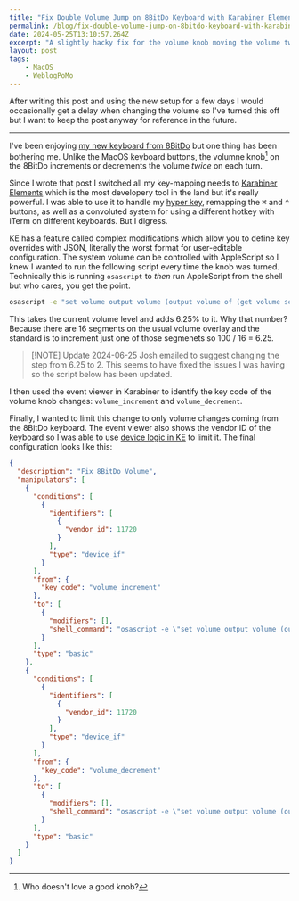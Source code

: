```yaml
---
title: "Fix Double Volume Jump on 8BitDo Keyboard with Karabiner Elements"
permalink: /blog/fix-double-volume-jump-on-8bitdo-keyboard-with-karabiner-elements/index.html
date: 2024-05-25T13:10:57.264Z
excerpt: "A slightly hacky fix for the volume knob moving the volume twice"
layout: post
tags:
    - MacOS
    - WeblogPoMo
---
```


After writing this post and using the new setup for a few days I would occasionally get a delay when changing the volume so I've turned this off but I want to keep the post anyway for reference in the future.

---

I've been enjoying [my new keyboard from 8BitDo](https://rknight.me/blog/using-the-8bitdo-keyboard-on-macos/) but one thing has been bothering me. Unlike the MacOS keyboard buttons, the volumne knob[^1] on the 8BitDo increments or decrements the volume _twice_ on each turn.

Since I wrote that post I switched all my key-mapping needs to [Karabiner Elements](https://karabiner-elements.pqrs.org/) which is the most developery tool in the land but it's really powerful. I was able to use it to handle my [hyper key](https://sebastiandedeyne.com/hyper-key/), remapping the <kbd>⌘</kbd> and <kbd>⌃</kbd> buttons, as well as a convoluted system for using a different hotkey with iTerm on different keyboards. But I digress.

KE has a feature called complex modifications which allow you to define key overrides with JSON, literally the worst format for user-editable configuration. The system volume can be controlled with AppleScript so I knew I wanted to run the following script every time the knob was turned. Technically this is running `osascript` to _then_ run AppleScript from the shell but who cares, you get the point.

```bash
osascript -e "set volume output volume (output volume of (get volume settings) + 6.25)
```

This takes the current volume level and adds 6.25% to it. Why that number? Because there are 16 segments on the usual volume overlay and the standard is to increment just one of those segmenets so 100 / 16 = 6.25.

> [!NOTE] Update 2024-06-25
> Josh emailed to suggest changing the step from 6.25 to 2. This seems to have fixed the issues I was having so the script below has been updated.

I then used the event viewer in Karabiner to identify the key code of the volume knob changes: `volume_increment` and `volume_decrement`.

Finally, I wanted to limit this change to only volume changes coming from the 8BitDo keyboard. The event viewer also shows the vendor ID of the keyboard so I was able to use [device logic in KE](https://karabiner-elements.pqrs.org/docs/json/complex-modifications-manipulator-definition/conditions/device/) to limit it. The final configuration looks like this:

```json
{
  "description": "Fix 8BitDo Volume",
  "manipulators": [
    {
      "conditions": [
        {
          "identifiers": [
            {
              "vendor_id": 11720
            }
          ],
          "type": "device_if"
        }
      ],
      "from": {
        "key_code": "volume_increment"
      },
      "to": [
        {
          "modifiers": [],
          "shell_command": "osascript -e \"set volume output volume (output volume of (get volume settings) + 2)\""
        }
      ],
      "type": "basic"
    },
    {
      "conditions": [
        {
          "identifiers": [
            {
              "vendor_id": 11720
            }
          ],
          "type": "device_if"
        }
      ],
      "from": {
        "key_code": "volume_decrement"
      },
      "to": [
        {
          "modifiers": [],
          "shell_command": "osascript -e \"set volume output volume (output volume of (get volume settings) - 2)\""
        }
      ],
      "type": "basic"
    }
  ]
}
```

[^1]: Who doesn't love a good knob?